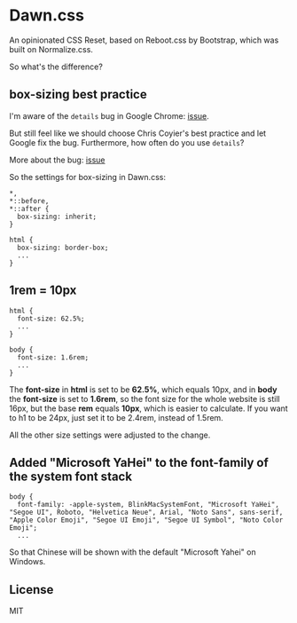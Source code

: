 # Dawn.css

An opinionated CSS Reset, based on Reboot.css by Bootstrap, which was built on Normalize.css.

So what's the difference?

## box-sizing best practice

I'm aware of the `details` bug in Google Chrome: [issue](https://github.com/twbs/bootstrap/issues/22872).

But still feel like we should choose Chris Coyier's best practice and let Google fix the bug. Furthermore, how often do you use `details`?

More about the bug: [issue](https://bugs.chromium.org/p/chromium/issues/detail?id=589475)

So the settings for box-sizing in Dawn.css:

```
*,
*::before,
*::after {
  box-sizing: inherit;
}

html {
  box-sizing: border-box;
  ...
}
```

## 1rem = 10px

```
html {
  font-size: 62.5%;
  ...
}

body {
  font-size: 1.6rem;
  ...
}
```

The **font-size** in **html** is set to be **62.5%**, which equals 10px, and in **body** the **font-size** is set to **1.6rem**, so the font size for the whole website is still 16px, but the base **rem** equals **10px**, which is easier to calculate. If you want to h1 to be 24px, just set it to be 2.4rem, instead of 1.5rem.

All the other size settings were adjusted to the change.

## Added "Microsoft YaHei" to the font-family of the system font stack

```
body {
  font-family: -apple-system, BlinkMacSystemFont, "Microsoft YaHei", "Segoe UI", Roboto, "Helvetica Neue", Arial, "Noto Sans", sans-serif, "Apple Color Emoji", "Segoe UI Emoji", "Segoe UI Symbol", "Noto Color Emoji";
  ...
```

So that Chinese will be shown with the default "Microsoft Yahei" on Windows.

## License
MIT